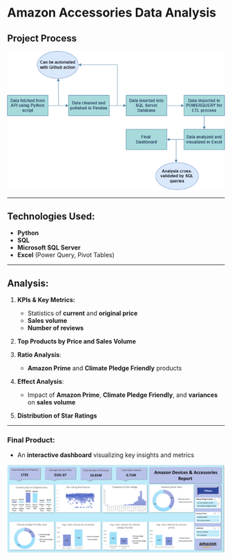 # Amazon Accessories Data Analysis

## Project Process

![Project-Process-Diagram](images/Process%20diagram.png)

---

## Technologies Used:
- **Python**
- **SQL**
- **Microsoft SQL Server**
- **Excel** (Power Query, Pivot Tables)

---

## Analysis:
1. **KPIs & Key Metrics:**
   - Statistics of **current** and **original price**
   - **Sales volume**
   - **Number of reviews**

2. **Top Products by Price and Sales Volume**

3. **Ratio Analysis**:
   - **Amazon Prime** and **Climate Pledge Friendly** products

4. **Effect Analysis**:
   - Impact of **Amazon Prime**, **Climate Pledge Friendly**, and **variances** on **sales volume**

5. **Distribution of Star Ratings**

--- 

### Final Product:
- An **interactive dashboard** visualizing key insights and metrics

![Dashboard](images/Dashboard)
